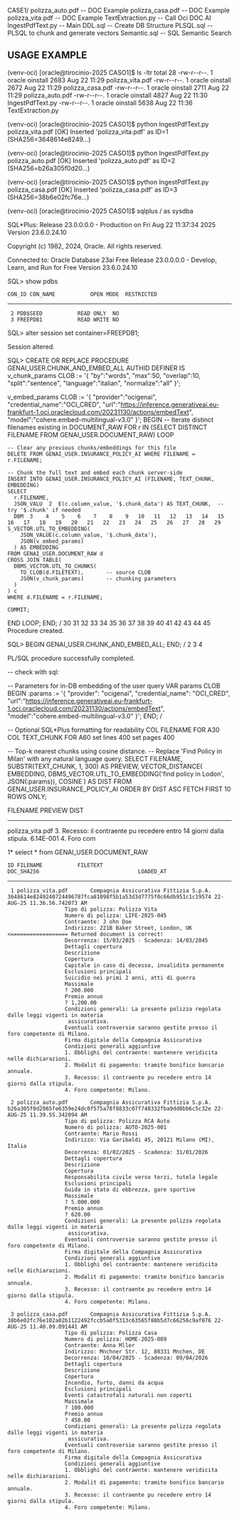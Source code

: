 
CASE1/
    polizza_auto.pdf   -- DOC Example 
    polizza_casa.pdf   -- DOC Example 
    polizza_vita.pdf   -- DOC Example 
    TextExtraction.py  -- Call Oci DOC AI
    IngestPdfText.py   -- Main
    DDL.sql            -- Create DB Structure
    PLSQL.sql          -- PLSQL to chunk and generate vectors
    Semantic.sql       -- SQL Semantic Search



## USAGE EXAMPLE
(venv-oci) [oracle@tirocinio-2025 CASO1]$ ls -ltr
total 28
-rw-r--r--. 1 oracle oinstall 2683 Aug 22 11:29 polizza_vita.pdf
-rw-r--r--. 1 oracle oinstall 2672 Aug 22 11:29 polizza_casa.pdf
-rw-r--r--. 1 oracle oinstall 2711 Aug 22 11:29 polizza_auto.pdf
-rw-r--r--. 1 oracle oinstall 4827 Aug 22 11:30 IngestPdfText.py
-rw-r--r--. 1 oracle oinstall 5638 Aug 22 11:36 TextExtraction.py

(venv-oci) [oracle@tirocinio-2025 CASO1]$ python IngestPdfText.py polizza_vita.pdf 
[OK] Inserted 'polizza_vita.pdf' as ID=1 (SHA256=3648614e8249...)

(venv-oci) [oracle@tirocinio-2025 CASO1]$ python IngestPdfText.py polizza_auto.pdf 
[OK] Inserted 'polizza_auto.pdf' as ID=2 (SHA256=b26a305f0d20...)

(venv-oci) [oracle@tirocinio-2025 CASO1]$ python IngestPdfText.py polizza_casa.pdf 
[OK] Inserted 'polizza_casa.pdf' as ID=3 (SHA256=38b6e02fc76e...)

(venv-oci) [oracle@tirocinio-2025 CASO1]$ sqlplus / as sysdba

SQL*Plus: Release 23.0.0.0.0 - Production on Fri Aug 22 11:37:34 2025
Version 23.6.0.24.10

Copyright (c) 1982, 2024, Oracle.  All rights reserved.


Connected to:
Oracle Database 23ai Free Release 23.0.0.0.0 - Develop, Learn, and Run for Free
Version 23.6.0.24.10

SQL> show pdbs

    CON_ID CON_NAME			  OPEN MODE  RESTRICTED
---------- ------------------------------ ---------- ----------
	 2 PDB$SEED			  READ ONLY  NO
	 3 FREEPDB1			  READ WRITE NO
SQL> alter session set container=FREEPDB1; 

Session altered.

SQL> CREATE OR REPLACE PROCEDURE GENAI_USER.CHUNK_AND_EMBED_ALL AUTHID DEFINER IS
  v_chunk_params CLOB := '{
    "by":"words",
    "max":50,
    "overlap":10,
    "split":"sentence",
    "language":"italian",
    "normalize":"all"
  }';

  v_embed_params CLOB := '{
    "provider":"ocigenai",
    "credential_name":"OCI_CRED",
    "url":"https://inference.generativeai.eu-frankfurt-1.oci.oraclecloud.com/20231130/actions/embedText",
    "model":"cohere.embed-multilingual-v3.0"
  }';
BEGIN
  -- Iterate distinct filenames existing in DOCUMENT_RAW
  FOR r IN (SELECT DISTINCT FILENAME FROM GENAI_USER.DOCUMENT_RAW) LOOP

    -- Clear any previous chunks/embeddings for this file
    DELETE FROM GENAI_USER.INSURANCE_POLICY_AI WHERE FILENAME = r.FILENAME;

    -- Chunk the full text and embed each chunk server-side
    INSERT INTO GENAI_USER.INSURANCE_POLICY_AI (FILENAME, TEXT_CHUNK, EMBEDDING)
    SELECT
      r.FILENAME,
      JSON_VALU  2  E(c.column_value, '$.chunk_data') AS TEXT_CHUNK,  -- try '$.chunk' if needed
      DBM  3    4    5    6    7    8    9   10   11   12   13   14   15   16   17   18   19   20   21   22   23   24   25   26   27   28   29  S_VECTOR.UTL_TO_EMBEDDING(
        JSON_VALUE(c.column_value, '$.chunk_data'),
        JSON(v_embed_params)
      ) AS EMBEDDING
    FROM GENAI_USER.DOCUMENT_RAW d
    CROSS JOIN TABLE(
      DBMS_VECTOR.UTL_TO_CHUNKS(
        TO_CLOB(d.FILETEXT),       -- source CLOB
        JSON(v_chunk_params)       -- chunking parameters
      )
    ) c
    WHERE d.FILENAME = r.FILENAME;

    COMMIT;
  END LOOP;
END;
/
 30   31   32   33   34   35   36   37   38   39   40   41   42   43   44   45  
Procedure created.

SQL> BEGIN
  GENAI_USER.CHUNK_AND_EMBED_ALL;
END;
/
  2    3    4  

PL/SQL procedure successfully completed.




-- check with sql:

-- Parameters for in-DB embedding of the user query
VAR params CLOB
BEGIN
  :params := '{
    "provider": "ocigenai",
    "credential_name": "OCI_CRED",
    "url":"https://inference.generativeai.eu-frankfurt-1.oci.oraclecloud.com/20231130/actions/embedText",
    "model":"cohere.embed-multilingual-v3.0"
  }';
END;
/

-- Optional SQL*Plus formatting for readability
COL FILENAME   FOR A30
COL TEXT_CHUNK FOR A60
set lines 400
set pages 400

-- Top-k nearest chunks using cosine distance.
-- Replace 'Find Policy in Milan' with any natural language query.
SELECT
  FILENAME,
  SUBSTR(TEXT_CHUNK, 1, 300) AS PREVIEW,
  VECTOR_DISTANCE(
    EMBEDDING,
    DBMS_VECTOR.UTL_TO_EMBEDDING('find policy in Lodon', JSON(:params)),
    COSINE
  ) AS DIST
FROM GENAI_USER.INSURANCE_POLICY_AI
ORDER BY DIST ASC
FETCH FIRST 10 ROWS ONLY;

FILENAME		       PREVIEW										      DIST
------------------------------ -------------------------------------------------------------------------------- ----------
polizza_vita.pdf	       3. Recesso: il contraente pu recedere entro 14 giorni dalla stipula.		 6.14E-001
			       4. Foro com


  1* select * from GENAI_USER.DOCUMENT_RAW

	ID FILENAME			  FILETEXT									   DOC_SHA256							    LOADED_AT
---------- ------------------------------ -------------------------------------------------------------------------------- ---------------------------------------------------------------- ---------------------------------------------------------------------------
	 1 polizza_vita.pdf		  Compagnia Assicurativa Fittizia S.p.A.					   3648614e8249240724496787fca81098f5b1a53d3d7775f0c66db951c1c19574 22-AUG-25 11.36.56.742073 AM
					  Tipo di polizza: Polizza Vita
					  Numero di polizza: LIFE-2025-045
					  Contraente: J ohn Doe
					  Indirizzo: 221B Baker Street, London, UK                      <================== Returned document is correct!
					  Decorrenza: 15/03/2025 - Scadenza: 14/03/2045
					  Dettagli copertura
					  Descrizione
					  Copertura
					  Capitale in caso di decesso, invalidita permanente
					  Esclusioni principali
					  Suicidio nei primi 2 anni, atti di guerra
					  Massimale
					  ? 200.000
					  Premio annuo
					  ? 1,200.00
					  Condizioni generali: La presente polizza regolata dalle leggi vigenti in materia
					   assicurativa.
					  Eventuali controversie saranno gestite presso il foro competente di Milano.
					  Firma digitale della Compagnia Assicurativa
					  Condizioni generali aggiuntive
					  1. Obblighi del contraente: mantenere veridicita nelle dichiarazioni.
					  2. Modalit di pagamento: tramite bonifico bancario annuale.
					  3. Recesso: il contraente pu recedere entro 14 giorni dalla stipula.
					  4. Foro competente: Milano.

	 2 polizza_auto.pdf		  Compagnia Assicurativa Fittizia S.p.A.					   b26a305f0d2065fe6359e24dc0f575a78f8833c07f748332fba9dd8bb6c5c32e 22-AUG-25 11.39.55.342094 AM
					  Tipo di polizza: Polizza RCA Auto
					  Numero di polizza: AUTO-2025-001
					  Contraente: Mario Rossi
					  Indirizzo: Via Garibaldi 45, 20121 Milano (MI), Italia
					  Decorrenza: 01/02/2025 - Scadenza: 31/01/2026
					  Dettagli copertura
					  Descrizione
					  Copertura
					  Responsabilita civile verso terzi, tutela legale
					  Esclusioni principali
					  Guida in stato di ebbrezza, gare sportive
					  Massimale
					  ? 5.000.000
					  Premio annuo
					  ? 620.00
					  Condizioni generali: La presente polizza regolata dalle leggi vigenti in materia
					   assicurativa.
					  Eventuali controversie saranno gestite presso il foro competente di Milano.
					  Firma digitale della Compagnia Assicurativa
					  Condizioni generali aggiuntive
					  1. Obblighi del contraente: mantenere veridicita nelle dichiarazioni.
					  2. Modalit di pagamento: tramite bonifico bancario annuale.
					  3. Recesso: il contraente pu recedere entro 14 giorni dalla stipula.
					  4. Foro competente: Milano.

	 3 polizza_casa.pdf		  Compagnia Assicurativa Fittizia S.p.A.					   38b6e02fc76e102a02b1122492fccb5a0f5313c63565f88b5d7c66256c9af076 22-AUG-25 11.40.09.091441 AM
					  Tipo di polizza: Polizza Casa
					  Numero di polizza: HOME-2025-089
					  Contraente: Anna Mller
					  Indirizzo: Mnchner Str. 12, 80331 Mnchen, DE
					  Decorrenza: 10/04/2025 - Scadenza: 09/04/2026
					  Dettagli copertura
					  Descrizione
					  Copertura
					  Incendio, furto, danni da acqua
					  Esclusioni principali
					  Eventi catastrofali naturali non coperti
					  Massimale
					  ? 100.000
					  Premio annuo
					  ? 450.00
					  Condizioni generali: La presente polizza regolata dalle leggi vigenti in materia
					   assicurativa.
					  Eventuali controversie saranno gestite presso il foro competente di Milano.
					  Firma digitale della Compagnia Assicurativa
					  Condizioni generali aggiuntive
					  1. Obblighi del contraente: mantenere veridicita nelle dichiarazioni.
					  2. Modalit di pagamento: tramite bonifico bancario annuale.
					  3. Recesso: il contraente pu recedere entro 14 giorni dalla stipula.
					  4. Foro competente: Milano.

